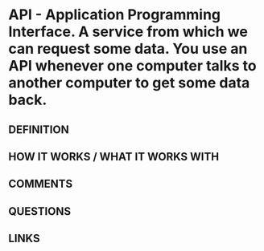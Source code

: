 # API - Application Programming Interface.  A service from which we can request some data.  You use an API whenever one computer talks to another computer to get some data back.

## DEFINITION

## HOW IT WORKS / WHAT IT WORKS WITH

## COMMENTS

## QUESTIONS

## LINKS
